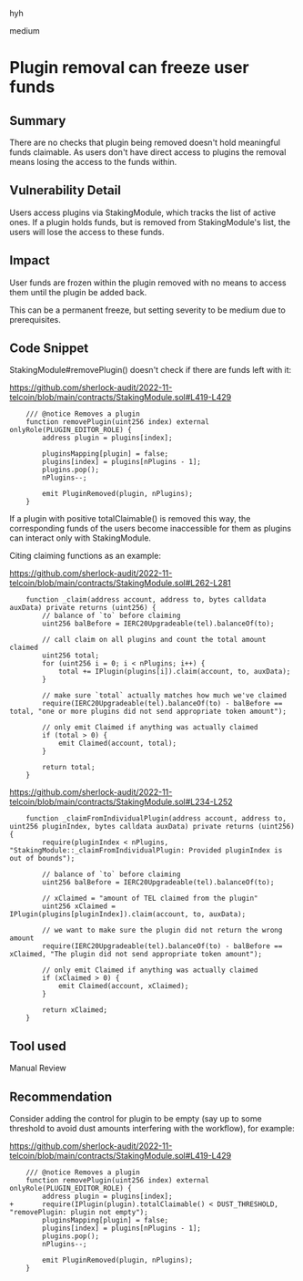 hyh

medium

# Plugin removal can freeze user funds

## Summary

There are no checks that plugin being removed doesn't hold meaningful funds claimable. As users don't have direct access to plugins the removal means losing the access to the funds within.

## Vulnerability Detail

Users access plugins via StakingModule, which tracks the list of active ones. If a plugin holds funds, but is removed from StakingModule's list, the users will lose the access to these funds.

## Impact

User funds are frozen within the plugin removed with no means to access them until the plugin be added back.

This can be a permanent freeze, but setting severity to be medium due to prerequisites.

## Code Snippet

StakingModule#removePlugin() doesn't check if there are funds left with it:

https://github.com/sherlock-audit/2022-11-telcoin/blob/main/contracts/StakingModule.sol#L419-L429

```solidity
    /// @notice Removes a plugin
    function removePlugin(uint256 index) external onlyRole(PLUGIN_EDITOR_ROLE) {
        address plugin = plugins[index];

        pluginsMapping[plugin] = false;
        plugins[index] = plugins[nPlugins - 1];
        plugins.pop();
        nPlugins--;

        emit PluginRemoved(plugin, nPlugins);
    }
```

If a plugin with positive totalClaimable() is removed this way, the corresponding funds of the users become inaccessible for them as plugins can interact only with StakingModule.

Citing claiming functions as an example:

https://github.com/sherlock-audit/2022-11-telcoin/blob/main/contracts/StakingModule.sol#L262-L281

```solidity
    function _claim(address account, address to, bytes calldata auxData) private returns (uint256) {
        // balance of `to` before claiming
        uint256 balBefore = IERC20Upgradeable(tel).balanceOf(to);

        // call claim on all plugins and count the total amount claimed
        uint256 total;
        for (uint256 i = 0; i < nPlugins; i++) {
            total += IPlugin(plugins[i]).claim(account, to, auxData);
        }

        // make sure `total` actually matches how much we've claimed
        require(IERC20Upgradeable(tel).balanceOf(to) - balBefore == total, "one or more plugins did not send appropriate token amount");

        // only emit Claimed if anything was actually claimed
        if (total > 0) {
            emit Claimed(account, total);
        }

        return total;
    }
```

https://github.com/sherlock-audit/2022-11-telcoin/blob/main/contracts/StakingModule.sol#L234-L252

```solidity
    function _claimFromIndividualPlugin(address account, address to, uint256 pluginIndex, bytes calldata auxData) private returns (uint256) {
        require(pluginIndex < nPlugins, "StakingModule::_claimFromIndividualPlugin: Provided pluginIndex is out of bounds");
        
        // balance of `to` before claiming
        uint256 balBefore = IERC20Upgradeable(tel).balanceOf(to);

        // xClaimed = "amount of TEL claimed from the plugin"
        uint256 xClaimed = IPlugin(plugins[pluginIndex]).claim(account, to, auxData);

        // we want to make sure the plugin did not return the wrong amount
        require(IERC20Upgradeable(tel).balanceOf(to) - balBefore == xClaimed, "The plugin did not send appropriate token amount");

        // only emit Claimed if anything was actually claimed
        if (xClaimed > 0) {
            emit Claimed(account, xClaimed);
        }

        return xClaimed;
    }
```
## Tool used

Manual Review

## Recommendation

Consider adding the control for plugin to be empty (say up to some threshold to avoid dust amounts interfering with the workflow), for example:

https://github.com/sherlock-audit/2022-11-telcoin/blob/main/contracts/StakingModule.sol#L419-L429

```solidity
    /// @notice Removes a plugin
    function removePlugin(uint256 index) external onlyRole(PLUGIN_EDITOR_ROLE) {
        address plugin = plugins[index];
+       require(IPlugin(plugin).totalClaimable() < DUST_THRESHOLD, "removePlugin: plugin not empty");
        pluginsMapping[plugin] = false;
        plugins[index] = plugins[nPlugins - 1];
        plugins.pop();
        nPlugins--;

        emit PluginRemoved(plugin, nPlugins);
    }
```